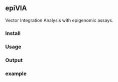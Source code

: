 ## epiVIA
Vector Integration Analysis with epigenomic assays.

### Install

### Usage

### Output

### example
